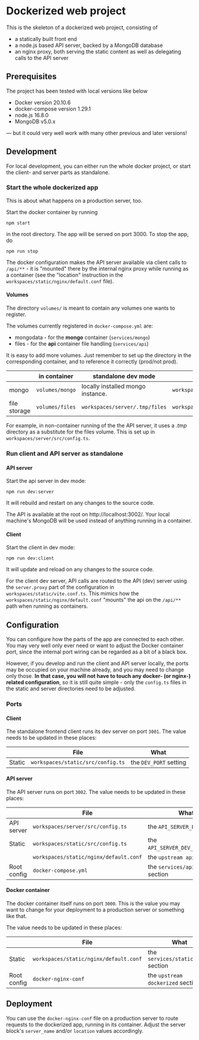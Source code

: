 # Dockerized web project

This is the skeleton of a dockerized web project, consisting of

- a statically built front end
- a node.js based API server, backed by a MongoDB database
- an nginx proxy, both serving the static content as well as delegating calls to the API server


## Prerequisites

The project has been tested with local versions like below

- Docker version 20.10.6
- docker-compose version 1.29.1
- node.js 16.8.0
- MongoDB v5.0.x

&mdash; but it could very well work with many other previous and later versions!

## Development

For local development, you can either run the whole docker project, or start the client- and server parts as standalone.

### Start the whole dockerized app

This is about what happens on a production server, too.

Start the docker container by running

    npm start

in the root directory.  The app will be served on port 3000.  To stop the app, do

    npm run stop

The docker configuration makes the API server available via client calls to `/api/**` - it is "mounted" there by the internal nginx proxy while running as a container (see the "location" instruction in the `workspaces/static/nginx/default.conf` file).

#### Volumes

The directory `volumes/` is meant to contain any volumes one wants to register.  

The volumes currently registered in `docker-compose.yml` are:

- mongodata - for the **mongo** container (`services/mongo`)
- files - for the **api** container file handling (`services/api`)

It is easy to add more volumes.  Just remember to set up the directory in the corresponding container, and to reference it correctly (prod/not prod).

|              | in container     | standalone dev mode               | configured at                     |
|--------------|------------------|-----------------------------------|-----------------------------------|
| mongo        | `volumes/mongo`  | locally installed mongo instance. | `workspaces/server/src/config.ts`    |
| file storage | `volumes/files`  | `workspaces/server/.tmp/files`    | `workspaces/server/src/config.ts`    |
For example, in non-container running of the the API server, it uses a _.tmp_ directory as a substitute for the files volume.  This is set up in `workspaces/server/src/config.ts`.



### Run client and API server as standalone


#### API server

Start the api server in dev mode:

    npm run dev:server

It will rebuild and restart on any changes to the source code.

The API is available at the root on http://localhost:3002/. Your local machine's MongoDB will be used instead of anything running in a container.

#### Client

Start the client in dev mode:

    npm run dev:client

It will update and reload on any changes to the source code.


For the client dev server, API calls are routed to the API (dev) server using the `server.proxy` part of the configuration in `workspaces/static/vite.conf.ts`.  This mimics how the `workspaces/static/nginx/default.conf` "mounts" the api on the `/api/**` path when running as containers.


## Configuration

You can configure how the parts of the app are connected to each other.  You may very well only ever need or want
to adjust the Docker container port, since the internal port wiring can be regarded as a bit of a black box.

However, if you develop and run the client and API server locally, the ports may be occupied on your machine
already, and you may need to change only those.  **In that case, you will not have to touch any docker-
(or nginx-) related configuration**, so it is still quite simple - only the `config.ts` files in the static and
server directories need to be adjusted.

### Ports

#### Client

The standalone frontend client runs its dev server on port `3001`. The value needs to be updated in these places:

|                | File                               | What                             |
|----------------|------------------------------------|----------------------------------|
| Static         | `workspaces/static/src/config.ts`  | the `DEV_PORT` setting           |

#### API server

The API server runs on port `3002`.  The value needs to be updated in these places:

|                | File                                   | What                             |
|----------------|----------------------------------------|----------------------------------|
| API server     | `workspaces/server/src/config.ts`      | the `API_SERVER_PORT` setting    |
| Static         | `workspaces/static/src/config.ts`      | the `API_SERVER_DEV_PORT`setting |
|                | `workspaces/static/nginx/default.conf` | the `upstream api` block         |
| Root config    | `docker-compose.yml`                   | the `services/api/ports` section |


#### Docker container

The docker container itself runs on port `3000`.  This is the value you may want to change
for your deployment to a production server or something like that.

The value needs to be updated in these places:

|                | File                                   | What                                |
|----------------|----------------------------------------|-------------------------------------|
| Static         | `workspaces/static/nginx/default.conf` | the `services/static/ports` section |
| Root config    | `docker-nginx-conf`                    | the `upstream dockerized` section   |



## Deployment

You can use the `docker-nginx-conf` file on a production server to route requests to the dockerized app, running in its container.  Adjust the server block's `server_name` and/or `location` values accordingly.
